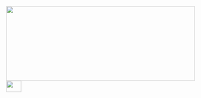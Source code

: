 
<img src="D:\Code\CBDevelopment\IMG_9671.jpg" height="200" width="100%">

<div id="badges">
    <a href="https://www.linkedin.com/in/cutterbeck/" target="blank">
        <img src="https://simpleicons.vercel.app/linkedin/0077b5" alt="" height="30" width="40" />
    </a>
</div>